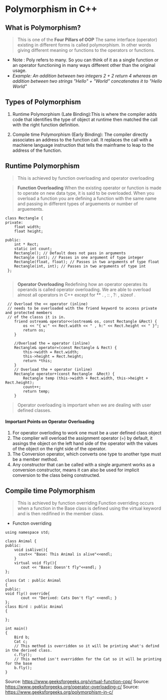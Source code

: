 # Polymorphism in C++

 ## What is Polymorphism? 
> This is one of the **Four Pillars of OOP**
> The same interface (operator) existing in different forms is called polymorphism.
> In other words giving different meaning or functions to the operators or functions.
- Note : Poly refers to many. So you can think of it as a single function or an operator functioning in many ways different other than the original usage.
- *Example: 
    An addition between two integers 2 + 2 return 4
    whereas an addition between two strings "Hello" + "World" concatenates it to "Hello World"*

## Types of Polymorphism
1. Runtime Polymorphism (Late Binding):This is where the compiler adds code that identifies the type of object at runtime then matched the call with the right function definition. 

1. Compile time Polymorphism (Early Binding): The compiler directly associates an address to the function call. It replaces the call with a machiene language instruction that tells the mainframe to leap to the address of the function. 

## Runtime Polymorphism 
> This is achieved by function overloading and operator overloading

> **Function Overloading**
> When the existing operator or function is made to operate on new data type, it is said to be overloaded.
> When you overload a function you are defining a function with the same name and passing in different types of arguements or number of arguements. 
```
class Rectangle {
private:
	float width;
	float height;

public:
	int * Rect;
	static int count;
	Rectangle(); // Default does not pass in arguments
	Rectangle (int); // Passes in one argument of type integer 
	Rectangle(float, float); // Passes in two arguments of type float
	Rectangle(int, int); // Passes in two arguments of type int 
 };


```
> **Operator Overloading** 
> Redefining how an operator operates its operands is called operator overloading.
> We are able to overload almost all operators in C++ except for ** . , :: , ?: , sizeof . 
```
 // Overload the << operator (inline)
 // needs to be overloaded with the friend keyword to access private and protected members 
 // of the classs it is in.
	friend ostream& operator<<(ostream& os, const Rectangle &Rect) {
		os << "{ w:" << Rect.width << " , h:" << Rect.height << " }";
		return os;
	}
	
	//Overload the = operator (inline) 
	Rectangle& operator=(const Rectangle & Rect) {
		this->width = Rect.width;
		this->height = Rect.height;
		return *this;
	}
	// Overload the + operator (inline)
	Rectangle operator+(const Rectangle  &Rect) {
		Rectangle temp (this->width + Rect.width, this->height + Rect.height);
		count++;
		return temp;	
	}
```
> Operator overloading is important when we are dealing with user defined classes. 

#### Important Points on Operator Overloading 
 1. For operator overloding to work one must be a user defined class object 
 1. The complier will overload the assignment operator (=) by default, it assings the object on the left hand side of the operator with the values of the object on the right side of the operator.
 1. The Conversion operator, which converts one type to another type must be a member method. 
 1. Any constructor that can be called with a single argument works as a conversion constructor, means it can also be used for implicit conversion to the class being constructed. 
 
 

## Compile time Polymorphism
> This is achieved by function overriding 
> Function overriding occurs when a function in the Base class is defined using the virtual keyword and is then redifined in the member class.
* Functon overriding 
```
using namespace std;

class Animal { 
public: 
    void isAlive(){
      cout<< "Base: This Animal is alive"<<endl;
    }
    virtual void fly(){
       cout << "Base: Doesn't fly"<<endl; } 
}; 
  
class Cat : public Animal 
{ 
public: 
void fly() override{
       cout << "Derived: Cats Don't fly" <<endl; } 
}; 
class Bird : public Animal 
{ 

}; 
  
int main() 
{ 
    Bird b;
    Cat c; 
    // This method is overridden so it will be printing what's defind in the derived class.
    c.fly();
    // This method isn't overridden for the Cat so it will be printing for the base
    b.fly();
}
```








Source: https://www.geeksforgeeks.org/virtual-function-cpp/
Source: https://www.geeksforgeeks.org/operator-overloading-c/
Source: https://www.geeksforgeeks.org/polymorphism-in-c/
